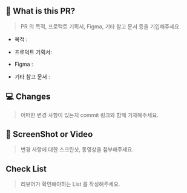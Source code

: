 ## 🧐 What is this PR?

> PR 의 목적, 프로턱트 기획서, Figma, 기타 참고 문서 등을 기입해주세요.

- 목적 :

- 프로덕트 기획서:

- Figma :

- 기타 참고 문서 :

## 💻 Changes

> 어떠한 변경 사항이 있는지 commit 링크와 함께 기재해주세요.

## 🎥 ScreenShot or Video

> 변경 사항에 대한 스크린샷, 동영상을 첨부해주세요.

## Check List

> 리뷰어가 확인해야하는 List 를 작성해주세요.
